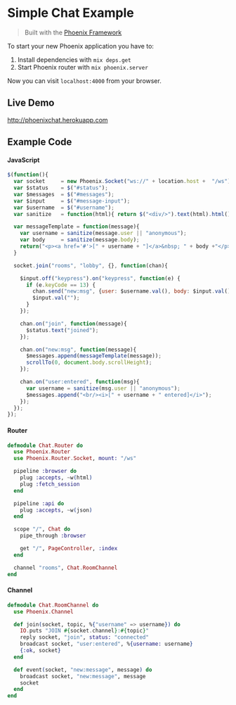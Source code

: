 # Simple Chat Example
> Built with the [Phoenix Framework](https://github.com/phoenixframework/phoenix)

To start your new Phoenix application you have to:

1. Install dependencies with `mix deps.get`
2. Start Phoenix router with `mix phoenix.server`

Now you can visit `localhost:4000` from your browser.

## Live Demo
http://phoenixchat.herokuapp.com


## Example Code

#### JavaScript
```javascript
$(function(){
  var socket     = new Phoenix.Socket("ws://" + location.host +  "/ws");
  var $status    = $("#status");
  var $messages  = $("#messages");
  var $input     = $("#message-input");
  var $username  = $("#username");
  var sanitize   = function(html){ return $("<div/>").text(html).html(); }

  var messageTemplate = function(message){
    var username = sanitize(message.user || "anonymous");
    var body     = sanitize(message.body);
    return("<p><a href='#'>[" + username + "]</a>&nbsp; " + body +"</p>");
  }

  socket.join("rooms", "lobby", {}, function(chan){

    $input.off("keypress").on("keypress", function(e) {
      if (e.keyCode == 13) {
        chan.send("new:msg", {user: $username.val(), body: $input.val()});
        $input.val("");
      }
    });

    chan.on("join", function(message){
      $status.text("joined");
    });

    chan.on("new:msg", function(message){
      $messages.append(messageTemplate(message));
      scrollTo(0, document.body.scrollHeight);
    });

    chan.on("user:entered", function(msg){
      var username = sanitize(msg.user || "anonymous");
      $messages.append("<br/><i>[" + username + " entered]</i>");
    });
  });
});
 ```

#### Router
```elixir
defmodule Chat.Router do
  use Phoenix.Router
  use Phoenix.Router.Socket, mount: "/ws"

  pipeline :browser do
    plug :accepts, ~w(html)
    plug :fetch_session
  end

  pipeline :api do
    plug :accepts, ~w(json)
  end

  scope "/", Chat do
    pipe_through :browser

    get "/", PageController, :index
  end

  channel "rooms", Chat.RoomChannel
end
```

#### Channel
```elixir
defmodule Chat.RoomChannel do
  use Phoenix.Channel

  def join(socket, topic, %{"username" => username}) do
    IO.puts "JOIN #{socket.channel}:#{topic}"
    reply socket, "join", status: "connected"
    broadcast socket, "user:entered", %{username: username}
    {:ok, socket}
  end

  def event(socket, "new:message", message) do
    broadcast socket, "new:message", message
    socket
  end
end
```
